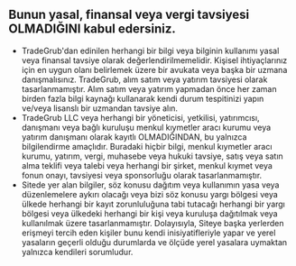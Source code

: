 ## Bunun yasal, finansal veya vergi tavsiyesi OLMADIĞINI kabul edersiniz.

- TradeGrub'dan edinilen herhangi bir bilgi veya bilginin kullanımı yasal veya finansal tavsiye olarak değerlendirilmemelidir. Kişisel ihtiyaçlarınız için en uygun olanı belirlemek üzere bir avukata veya başka bir uzmana danışmalısınız.
TradeGrub, alım satım veya yatırım tavsiyesi olarak tasarlanmamıştır. Alım satım veya yatırım yapmadan önce her zaman birden fazla bilgi kaynağı kullanarak kendi durum tespitinizi yapın ve/veya lisanslı bir uzmandan tavsiye alın.
- TradeGrub LLC veya herhangi bir yöneticisi, yetkilisi, yatırımcısı, danışmanı veya bağlı kuruluşu menkul kıymetler aracı kurumu veya yatırım danışmanı olarak kayıtlı OLMADIĞINDAN, bu yalnızca bilgilendirme amaçlıdır. Buradaki hiçbir bilgi, menkul kıymetler aracı kurumu, yatırım, vergi, muhasebe veya hukuki tavsiye, satış veya satın alma teklifi veya talebi veya herhangi bir şirket, menkul kıymet veya fonun onayı, tavsiyesi veya sponsorluğu olarak tasarlanmamıştır.
- Sitede yer alan bilgiler, söz konusu dağıtım veya kullanımın yasa veya düzenlemelere aykırı olacağı veya bizi söz konusu yargı bölgesi veya ülkede herhangi bir kayıt zorunluluğuna tabi tutacağı herhangi bir yargı bölgesi veya ülkedeki herhangi bir kişi veya kuruluşa dağıtılmak veya kullanılmak üzere tasarlanmamıştır. Dolayısıyla, Siteye başka yerlerden erişmeyi tercih eden kişiler bunu kendi inisiyatifleriyle yapar ve yerel yasaların geçerli olduğu durumlarda ve ölçüde yerel yasalara uymaktan yalnızca kendileri sorumludur.